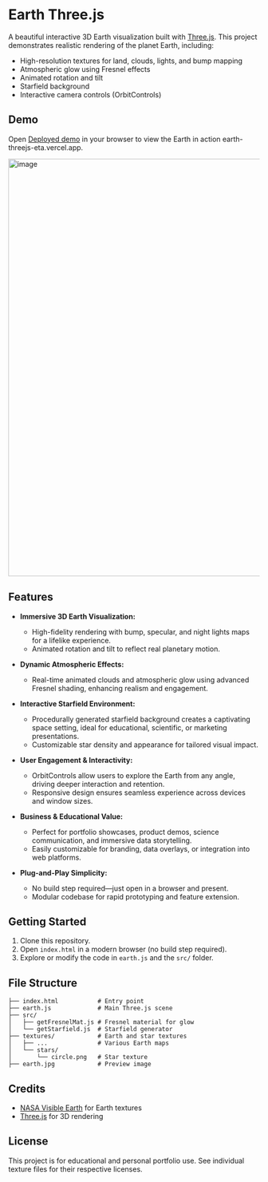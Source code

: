 # Earth Three.js

A beautiful interactive 3D Earth visualization built with [Three.js](https://threejs.org/). This project demonstrates realistic rendering of the planet Earth, including:

- High-resolution textures for land, clouds, lights, and bump mapping
- Atmospheric glow using Fresnel effects
- Animated rotation and tilt
- Starfield background
- Interactive camera controls (OrbitControls)

## Demo
Open [Deployed demo](https://earth-threejs-eta.vercel.app) in your browser to view the Earth in action earth-threejs-eta.vercel.app.

<img width="1851" height="837" alt="image" src="https://github.com/user-attachments/assets/d885aefc-1e9a-4677-b55c-e23309742878" />

## Features
- **Immersive 3D Earth Visualization:**
	- High-fidelity rendering with bump, specular, and night lights maps for a lifelike experience.
	- Animated rotation and tilt to reflect real planetary motion.

- **Dynamic Atmospheric Effects:**
	- Real-time animated clouds and atmospheric glow using advanced Fresnel shading, enhancing realism and engagement.

- **Interactive Starfield Environment:**
	- Procedurally generated starfield background creates a captivating space setting, ideal for educational, scientific, or marketing presentations.
	- Customizable star density and appearance for tailored visual impact.

- **User Engagement & Interactivity:**
	- OrbitControls allow users to explore the Earth from any angle, driving deeper interaction and retention.
	- Responsive design ensures seamless experience across devices and window sizes.

- **Business & Educational Value:**
	- Perfect for portfolio showcases, product demos, science communication, and immersive data storytelling.
	- Easily customizable for branding, data overlays, or integration into web platforms.

- **Plug-and-Play Simplicity:**
	- No build step required—just open in a browser and present.
	- Modular codebase for rapid prototyping and feature extension.

## Getting Started
1. Clone this repository.
2. Open `index.html` in a modern browser (no build step required).
3. Explore or modify the code in `earth.js` and the `src/` folder.

## File Structure
```
├── index.html           # Entry point
├── earth.js             # Main Three.js scene
├── src/
│   ├── getFresnelMat.js # Fresnel material for glow
│   └── getStarfield.js  # Starfield generator
├── textures/            # Earth and star textures
│   ├── ...              # Various Earth maps
│   └── stars/
│       └── circle.png   # Star texture
├── earth.jpg            # Preview image
```

## Credits
- [NASA Visible Earth](https://visibleearth.nasa.gov/) for Earth textures
- [Three.js](https://threejs.org/) for 3D rendering

## License
This project is for educational and personal portfolio use. See individual texture files for their respective licenses.
